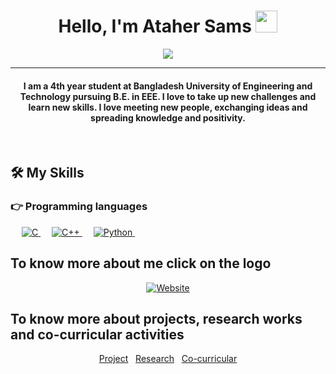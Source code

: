 
<h1 align="center">Hello, I'm Ataher Sams <img src="https://media.giphy.com/media/hvRJCLFzcasrR4ia7z/giphy.gif" width="35"></h1>
<p align="center">
  <a href="https://github.com/DenverCoder1/readme-typing-svg"><img src="https://readme-typing-svg.herokuapp.com?lines=Electrical+and+Electronics+Engineering;DS%20|%20AI%20|%20ML%20Enthusiast;Travel%20Enthusiast%20&center=true&width=500&height=50"></a>
</p>
<hr/>
<h4 align="center">I am a 4th year student at Bangladesh University of Engineering and Technology pursuing B.E. in EEE. I love to take up new challenges and learn new skills. I love meeting new people, exchanging ideas and spreading knowledge and positivity.</h4>
<br>




## 🛠️ My Skills

### 👉 Programming languages

<p align="left"> 
  &emsp; 
  <a href="https://www.cprogramming.com/" target="_blank"> 
    <img alt="C" src="https://img.shields.io/badge/C%20-%232370ED.svg?logo=c&logoColor=white">
  </a> 
  &emsp;
  <a href="https://www.w3schools.com/cpp/" target="_blank"> 
    <img alt="C++" src="https://img.shields.io/badge/C++%20-%2300599C.svg?logo=c%2B%2B&logoColor=white">
  </a> 
  &emsp;
   <a href="https://www.python.org" target="_blank">
    <img alt="Python" src="https://img.shields.io/badge/Python%20-%2314354C.svg?logo=python&logoColor=white">
  </a>
  &emsp;
</p>

## To know more about me click on the logo
<p align="center">
  <a href="https://asnsams.github.io/"><img src="https://asnsams.github.io/images/logo.jpg" alt="Website"/></a>
</p>

## To know more about projects, research works and co-curricular activities
<p align="center">
  <a href="https://asnsams.github.io/Projects.html">Project</a> 
  &nbsp
  <a href="https://asnsams.github.io/Research-Works.html">Research</a>
  &nbsp
  <a href="https://asnsams.github.io/Co-curricular.html">Co-curricular</a>
</p>
